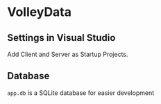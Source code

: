 # VolleyData

## Settings in Visual Studio

Add Client and Server as Startup Projects.

## Database

`app.db` is a SQLite database for easier development
